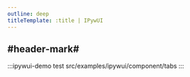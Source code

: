 ```yaml
---
outline: deep
titleTemplate: :title | IPywUI
---
```


## #header-mark#
:::ipywui-demo test
src/examples/ipywui/component/tabs
:::
